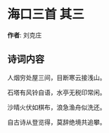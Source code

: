 # 海口三首  其三

**作者**: 刘克庄

## 诗词内容

人烟穷处屋三间，目断寒云接浅山。

石塔有风铃自语，水亭无税印常闲。

沙晴火伏如棋布，浪急渔舟似洗还。

自古诗从登览得，莫辞绝境共追攀。

